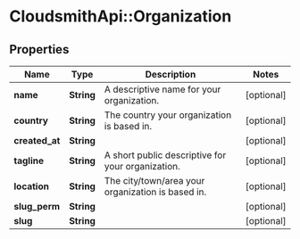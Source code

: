 # CloudsmithApi::Organization

## Properties
Name | Type | Description | Notes
------------ | ------------- | ------------- | -------------
**name** | **String** | A descriptive name for your organization. | [optional] 
**country** | **String** | The country your organization is based in. | [optional] 
**created_at** | **String** |  | [optional] 
**tagline** | **String** | A short public descriptive for your organization. | [optional] 
**location** | **String** | The city/town/area your organization is based in. | [optional] 
**slug_perm** | **String** |  | [optional] 
**slug** | **String** |  | [optional] 


